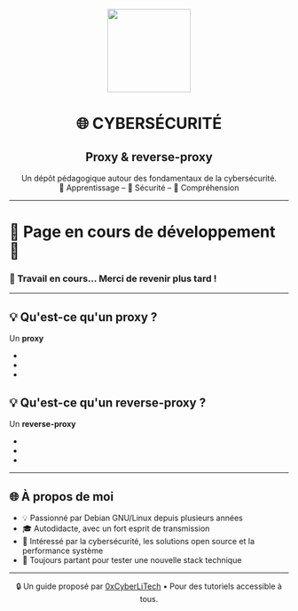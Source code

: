<p align="center">
  <img src="https://avatars.githubusercontent.com/u/167217017?s=400&u=d983b9423c4eb8cdb9bfe8b14f505be5c894d6bc&v=4" width="150" />
</p>

<h1 align="center">🌐 CYBERSÉCURITÉ</h1>
<h2 align="center"> Proxy & reverse-proxy</h2>

<p align="center">
  Un dépôt pédagogique autour des fondamentaux de la cybersécurité.<br>
  📘 Apprentissage – 🔐 Sécurité – 🧠 Compréhension
</p>

---

# 🚧 **Page en cours de développement** 🚧

### 🔧 Travail en cours... Merci de revenir plus tard !

---

## 💡 Qu'est-ce qu'un proxy ?

Un **proxy**

- 
- 
-

## 💡 Qu'est-ce qu'un reverse-proxy ?

Un **reverse-proxy**

- 
- 
-

---

## 🌐 À propos de moi

- 💡 Passionné par Debian GNU/Linux depuis plusieurs années
- 🎓 Autodidacte, avec un fort esprit de transmission
- 🔐 Intéressé par la cybersécurité, les solutions open source et la performance système
- 🧪 Toujours partant pour tester une nouvelle stack technique

---

<p align="center">
  🔒 Un guide proposé par <a href="https://github.com/0xCyberLiTech">0xCyberLiTech</a> • Pour des tutoriels accessible à tous.
</p>

